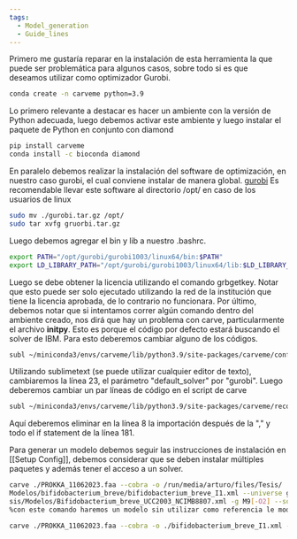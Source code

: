 ```yaml
---
tags:
  - Model_generation
  - Guide_lines
---
```

Primero me gustaría reparar en la instalación de esta herramienta la que puede ser problemática para algunos casos, sobre todo si es que deseamos utilizar como optimizador Gurobi.
```bash
conda create -n carveme python=3.9

```
Lo primero relevante a destacar es hacer un ambiente con la versión de Python adecuada, luego debemos activar este ambiente y luego instalar el paquete de Python en conjunto con diamond 
```bash
pip install carveme
conda install -c bioconda diamond
```
En paralelo debemos realizar la instalación del software de optimización, en nuestro caso gurobi, el cual conviene instalar de manera global. [gurobi](https://www.gurobi.com/downloads/gurobi-software/)
Es recomendable llevar este software al directorio /opt/ en caso de los usuarios de linux
```bash
sudo mv ./gurobi.tar.gz /opt/
sudo tar xvfg gruorbi.tar.gz

```
Luego debemos agregar el bin y lib a nuestro .bashrc.
```bash
export PATH="/opt/gurobi/gurobi1003/linux64/bin:$PATH"
export LD_LIBRARY_PATH="/opt/gurobi/gurobi1003/linux64/lib:$LD_LIBRARY_PATH"
```
Luego se debe obtener la licencia utilizando el comando grbgetkey. Notar que esto puede ser solo ejecutado utilizando la red de la institución que tiene la licencia aprobada, de lo contrario no funcionara.
Por último, debemos notar que si intentamos correr algún comando dentro del ambiente creado, nos dirá que hay un problema con carve, particularmente el archivo __initpy__. Esto es porque el código por defecto estará buscando el solver de IBM.
Para esto deberemos cambiar alguno de los códigos.
```bash
subl ~/miniconda3/envs/carveme/lib/python3.9/site-packages/carveme/config.cfg
```
Utilizando sublimetext (se puede utilizar cualquier editor de texto), cambiaremos la línea 23, el parámetro "default_solver" por "gurobi".
Luego deberemos cambiar un par líneas de código en el script de carve
```bash
subl ~/miniconda3/envs/carveme/lib/python3.9/site-packages/carveme/reconstruction/carving.py
```
Aquí deberemos eliminar en la línea 8 la importación después de la ","
y todo el if statement de la línea 181. 

Para generar un modelo debemos seguir las instrucciones de instalación en [[Setup Config]], debemos considerar que se deben instalar múltiples paquetes y además tener el acceso a un solver. 
```bash
carve ./PROKKA_11062023.faa --cobra -o /run/media/arturo/files/Tesis/  
Modelos/bifidobacterium_breve/bifidobacterium_breve_I1.xml --universe grampos --reference /run/media/arturo/files/Te  
sis/Modelos/Bifidobacterium_breve_UCC2003_NCIMB8807.xml -g M9[-O2] --solver gurobi 
%con este comando haremos un modelo sin utilizar como referencia le modelo de agora

carve ./PROKKA_11062023.faa --cobra -o ./bifidobacterium_breve_I1.xml --universe grampos --reference /Bifidobacterium_breve_UCC2003_NCIMB8807.xml -g M9[-O2]
```
